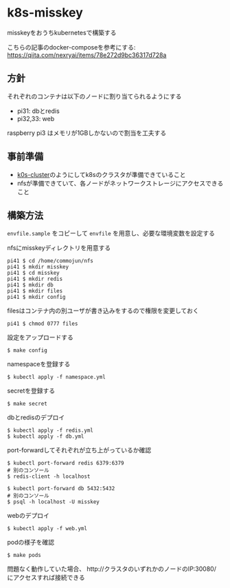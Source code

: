 # k8s-misskey
misskeyをおうちkubernetesで構築する

こちらの記事のdocker-composeを参考にする: https://qiita.com/nexryai/items/78e272d9bc36317d728a

## 方針

それぞれのコンテナは以下のノードに割り当てられるようにする
- pi31: dbとredis
- pi32,33: web

raspberry pi3 はメモリが1GBしかないので割当を工夫する

## 事前準備

- [k0s-cluster](https://github.com/commojun/k0s-cluster)のようにしてk8sのクラスタが準備できていること
- nfsが準備できていて、各ノードがネットワークストレージにアクセスできること

## 構築方法

`envfile.sample` をコピーして `envfile` を用意し、必要な環境変数を設定する

nfsにmisskeyディレクトリを用意する
```
pi41 $ cd /home/commojun/nfs
pi41 $ mkdir misskey
pi41 $ cd misskey
pi41 $ mkdir redis
pi41 $ mkdir db
pi41 $ mkdir files
pi41 $ mkdir config
```

filesはコンテナ内の別ユーザが書き込みをするので権限を変更しておく
```
pi41 $ chmod 0777 files
```

設定をアップロードする
```
$ make config
```

namespaceを登録する
```
$ kubectl apply -f namespace.yml
```

secretを登録する
```
$ make secret
```

dbとredisのデプロイ
```
$ kubectl apply -f redis.yml
$ kubectl apply -f db.yml
```

port-forwardしてそれぞれが立ち上がっているか確認
```
$ kubectl port-forward redis 6379:6379
# 別のコンソール
$ redis-client -h localhost
```

```
$ kubectl port-forward db 5432:5432
# 別のコンソール
$ psql -h localhost -U misskey
```

webのデプロイ
```
$ kubectl apply -f web.yml
```

podの様子を確認
```
$ make pods
```

問題なく動作していた場合、 http://クラスタのいずれかのノードのIP:30080/ にアクセスすれば接続できる
